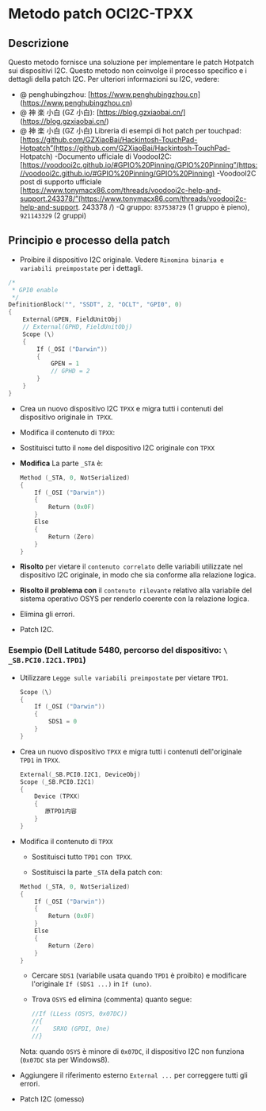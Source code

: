 # Metodo patch OCI2C-TPXX

## Descrizione

Questo metodo fornisce una soluzione per implementare le patch Hotpatch sui dispositivi I2C. Questo metodo non coinvolge il processo specifico e i dettagli della patch I2C. Per ulteriori informazioni su I2C, vedere:

- @ penghubingzhou: [https://www.penghubingzhou.cn] (https://www.penghubingzhou.cn)
- @ 神 楽 小白 (GZ 小白): [https://blog.gzxiaobai.cn/] (https://blog.gzxiaobai.cn/)
- @ 神 楽 小白 (GZ 小白) Libreria di esempi di hot patch per touchpad: [https://github.com/GZXiaoBai/Hackintosh-TouchPad-Hotpatch”(https://github.com/GZXiaoBai/Hackintosh-TouchPad- Hotpatch)
-Documento ufficiale di VoodooI2C: [https://voodooi2c.github.io/#GPIO%20Pinning/GPIO%20Pinning”(https://voodooi2c.github.io/#GPIO%20Pinning/GPIO%20Pinning)
-VoodooI2C post di supporto ufficiale [https://www.tonymacx86.com/threads/voodooi2c-help-and-support.243378/”(https://www.tonymacx86.com/threads/voodooi2c-help-and-support. 243378 /)
-Q gruppo: `837538729` (1 gruppo è pieno),` 921143329` (2 gruppi)

## Principio e processo della patch

 - Proibire il dispositivo I2C originale. Vedere `Rinomina binaria e variabili preimpostate` per i dettagli.

  ```Swift
  /*
   * GPI0 enable
   */
  DefinitionBlock("", "SSDT", 2, "OCLT", "GPI0", 0)
  {
      External(GPEN, FieldUnitObj)
      // External(GPHD, FieldUnitObj)
      Scope (\)
      {
          If (_OSI ("Darwin"))
          {
              GPEN = 1
              // GPHD = 2
          }
      }
  }
  ```

   - Crea un nuovo dispositivo I2C `TPXX` e migra tutti i contenuti del dispositivo originale in` TPXX`.

   - Modifica il contenuto di `TPXX`:

  - Sostituisci tutto il `nome` del dispositivo I2C originale con `TPXX`

  - **Modifica** La parte `_STA` è:

    ```Swift
    Method (_STA, 0, NotSerialized)
    {
        If (_OSI ("Darwin"))
        {
            Return (0x0F)
        }
        Else
        {
            Return (Zero)
        }
    }
    ```
    
  - **Risolto** per vietare il `contenuto correlato` delle variabili utilizzate nel dispositivo I2C originale, in modo che sia conforme alla relazione logica.

  - **Risolto il problema con** il `contenuto rilevante` relativo alla variabile del sistema operativo OSYS per renderlo coerente con la relazione logica.

- Elimina gli errori.

- Patch I2C.

### Esempio (Dell Latitude 5480, percorso del dispositivo: `\ _SB.PCI0.I2C1.TPD1`)

- Utilizzare `Legge sulle variabili preimpostate` per vietare `TPD1`.


  ```Swift
  Scope (\)
  {
      If (_OSI ("Darwin"))
      {
          SDS1 = 0
      }
  }
  ```

- Crea un nuovo dispositivo `TPXX` e migra tutti i contenuti dell'originale` TPD1` in `TPXX`.


  ```Swift
  External(_SB.PCI0.I2C1, DeviceObj)
  Scope (_SB.PCI0.I2C1)
  {
      Device (TPXX)
      {
         原TPD1内容
      }
  }
  ```

- Modifica il contenuto di `TPXX`

   - Sostituisci tutto `TPD1` con` TPXX`.
  
   - Sostituisci la parte `_STA` della patch con:
  
    ```Swift
    Method (_STA, 0, NotSerialized)
    {
        If (_OSI ("Darwin"))
        {
            Return (0x0F)
        }
        Else
        {
            Return (Zero)
        }
    }
    ```
  
  - Cercare `SDS1` (variabile usata quando `TPD1` è proibito) e modificare l'originale `If (SDS1 ...)` in `If (uno)`.
  
  - Trova `OSYS` ed elimina (commenta) quanto segue:
  
    ```Swift
    //If (LLess (OSYS, 0x07DC))
    //{
    //    SRXO (GPDI, One)
    //}
    ```
   Nota: quando `OSYS` è minore di `0x07DC`, il dispositivo I2C non funziona (`0x07DC` sta per Windows8).
  
- Aggiungere il riferimento esterno `External ...` per correggere tutti gli errori.

- Patch I2C (omesso)
